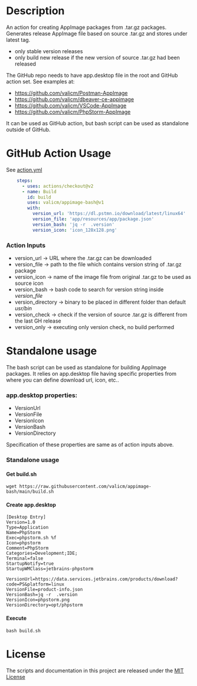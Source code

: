 # Description

An action for creating AppImage packages from .tar.gz packages.
Generates release AppImage file based on source .tar.gz and stores under latest tag.
- only stable version releases
- only build new release if the new version of source .tar.gz had been released

The GitHub repo needs to have app.desktop file in the root and GitHub action set.
See examples at:
- https://github.com/valicm/Postman-AppImage
- https://github.com/valicm/dbeaver-ce-appimage
- https://github.com/valicm/VSCode-AppImage
- https://github.com/valicm/PhpStorm-AppImage

It can be used as GitHub action, but bash script can be used as standalone outside of GitHub.

# GitHub Action Usage

See [action.yml](action.yml)

```yaml
    steps:
      - uses: actions/checkout@v2
      - name: Build
        id: build
        uses: valicm/appimage-bash@v1
        with:
          version_url: 'https://dl.pstmn.io/download/latest/linux64'
          version_file: 'app/resources/app/package.json'
          version_bash: 'jq -r  .version'
          version_icon: 'icon_128x128.png'
```

### Action Inputs
- version_url -> URL where the .tar.gz can be downloaded
- version_file -> path to the file which contains version string of .tar.gz package
- version_icon -> name of the image file from original .tar.gz to be used as source icon
- version_bash -> bash code to search for version string inside _version_file_
- version_directory -> binary to be placed in different folder than default _usr/bin_
- version_check -> check if the version of source .tar.gz is different from the last GH release
- version_only -> executing only version check, no build performed

# Standalone usage

The bash script can be used as standalone for building AppImage packages.
It relies on app.desktop file having specific properties from where you can define
download url, icon, etc..

### app.desktop properties:
- VersionUrl
- VersionFile
- VersionIcon
- VersionBash
- VersionDirectory

Specification of these properties are same as of action inputs above.

### Standalone usage

#### Get build.sh
`wget https://raw.githubusercontent.com/valicm/appimage-bash/main/build.sh`
#### Create app.desktop
```desktop
[Desktop Entry]
Version=1.0
Type=Application
Name=PhpStorm
Exec=phpstorm.sh %f
Icon=phpstorm
Comment=PhpStorm
Categories=Development;IDE;
Terminal=false
StartupNotify=true
StartupWMClass=jetbrains-phpstorm

VersionUrl=https://data.services.jetbrains.com/products/download?code=PS&platform=linux
VersionFile=product-info.json
VersionBash=jq -r  .version
VersionIcon=phpstorm.png
VersionDirectory=opt/phpstorm

```

#### Execute
`bash build.sh`

# License

The scripts and documentation in this project are released under the [MIT License](LICENSE)
